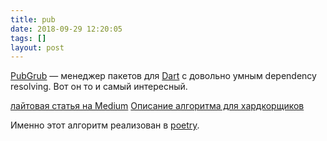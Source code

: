 ```yaml
---
title: pub
date: 2018-09-29 12:20:05
tags: []
layout: post
---
```


[PubGrub](https://github.com/dart-lang/pub) — менеджер пакетов для [Dart](https://ru.wikipedia.org/wiki/Dart) с довольно умным dependency resolving. Вот он то и самый интересный.

[лайтовая статья на Medium](https://medium.com/@nex3/pubgrub-2fb6470504f)
[Описание алгоритма для хардкорщиков](https://github.com/dart-lang/pub/blob/master/doc/solver.md)

Именно этот алгоритм реализован в [poetry](https://github.com/sdispater/poetry).
